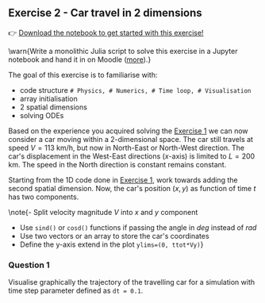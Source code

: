 <!--This file was generated, do not modify it.-->
## Exercise 2 - **Car travel in 2 dimensions**

👉 [Download the notebook to get started with this exercise!](https://github.com/eth-vaw-glaciology/course-101-0250-00/blob/main/exercise-notebooks/notebooks/lecture1_ex2.ipynb)

\warn{Write a monolithic Julia script to solve this exercise in a Jupyter notebook and hand it in on Moodle ([more](/homework)).}

The goal of this exercise is to familiarise with:
- code structure `# Physics, # Numerics, # Time loop, # Visualisation`
- array initialisation
- 2 spatial dimensions
- solving ODEs

Based on the experience you acquired solving the [Exercise 1](#exercise_1_-_car_travel) we can now consider a car moving within a 2-dimensional space. The car still travels at speed $V=113$ km/h, but now in North-East or North-West direction. The car's displacement in the West-East directions ($x$-axis) is limited to $L=200$ km. The speed in the North direction is constant remains constant.

Starting from the 1D code done in [Exercise 1](#exercise_1_-_car_travel), work towards adding the second spatial dimension. Now, the car's position $(x,y)$ as function of time $t$ has two components.

\note{- Split velocity magnitude $V$ into $x$ and $y$ component
- Use `sind()` or `cosd()` functions if passing the angle in _deg_ instead of _rad_
- Use two vectors or an array to store the car's coordinates
- Define the y-axis extend in the plot `ylims=(0, ttot*Vy)`}

### Question 1

Visualise graphically the trajectory of the travelling car for a simulation with time step parameter defined as `dt = 0.1`.

